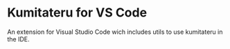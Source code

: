 # Kumitateru for VS Code
An extension for Visual Studio Code wich includes utils to use kumitateru in the IDE.
